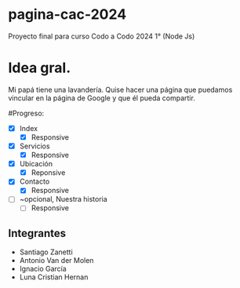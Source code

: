 # pagina-cac-2024
Proyecto final para curso Codo a Codo 2024 1° (Node Js)

# Idea gral.
Mi papá tiene una lavandería. Quise hacer una página que puedamos vincular en la página de Google y que él pueda compartir.

#Progreso:
- [x] Index
    - [x] Responsive
- [x] Servicios
    - [x] Responsive
- [x] Ubicación
    - [x] Reponsive
- [x] Contacto
    - [x] Responsive
- [ ] ~opcional, Nuestra historia
    - [ ] Responsive

## Integrantes
* Santiago Zanetti
* Antonio Van der Molen
* Ignacio García
* Luna Cristian Hernan
